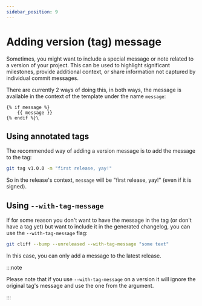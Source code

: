 ```yaml
---
sidebar_position: 9
---
```


# Adding version (tag) message

Sometimes, you might want to include a special message or note related to a version of your project.
This can be used to highlight significant milestones, provide additional context, or share information not captured by individual commit messages.

There are currently 2 ways of doing this, in both ways, the message is available in the context of the template under the name `message`:

```
{% if message %}
    {{ message }}
{% endif %}\
```

## Using annotated tags

The recommended way of adding a version message is to add the message to the tag:

```bash
git tag v1.0.0 -m "first release, yay!"
```

So in the release's context, `message` will be "first release, yay!" (even if it is signed).

## Using `--with-tag-message`

If for some reason you don't want to have the message in the tag (or don't have a tag yet) but want to include it in the generated changelog, you can use the `--with-tag-message` flag:

```bash
git cliff --bump --unreleased --with-tag-message "some text"
```

In this case, you can only add a message to the latest release.

:::note

Please note that if you use `--with-tag-message` on a version it will ignore the original tag's message and use the one from the argument.

:::

